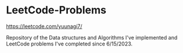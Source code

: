 # LeetCode-Problems
https://leetcode.com/yuunagi7/

Repository of the Data structures and Algorithms I've implemented and LeetCode problems I've completed since 6/15/2023.
